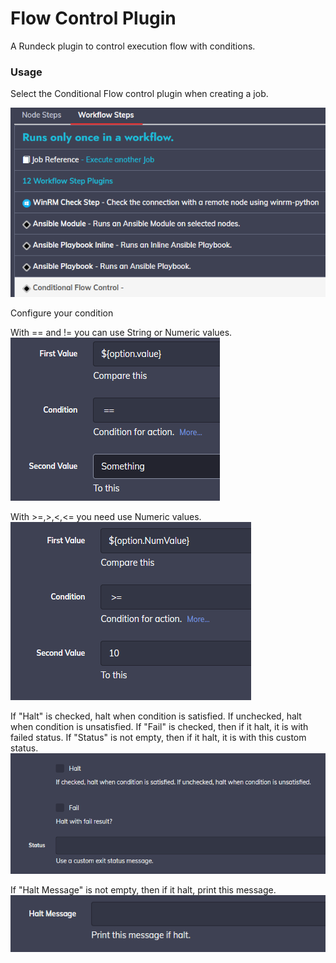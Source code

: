 # Flow Control Plugin

A Rundeck plugin to control execution flow with conditions.

### Usage

Select the Conditional Flow control plugin when creating a job.

![Select](doc-select.png)

Configure your condition

With == and != you can use String or Numeric values.
![Condition](doc-condition-1.png)

With >=,>,<,<= you need use Numeric values.
![Condition](doc-condition-2.png)

If "Halt" is checked, halt when condition is satisfied. If unchecked, halt when condition is unsatisfied.
If "Fail" is checked, then if it halt, it is with failed status.
If "Status" is not empty, then if it halt, it is with this custom status.
![Configure](doc-configure.png)

If "Halt Message" is not empty, then if it halt, print this message.
![Message](doc-haltmessage.png)